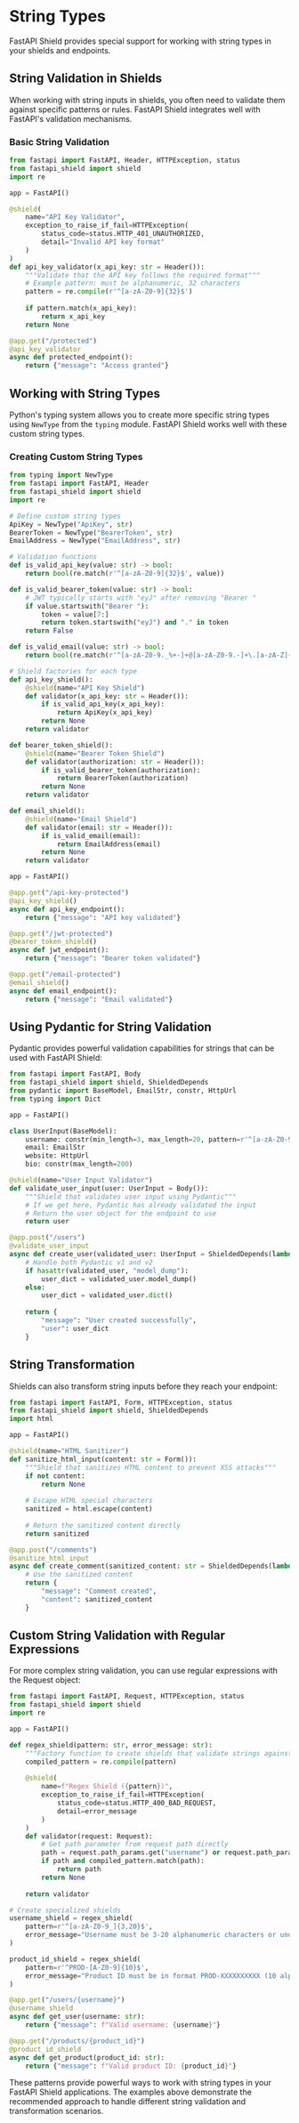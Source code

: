 <!-- Examples Tested -->

# String Types

FastAPI Shield provides special support for working with string types in your shields and endpoints.

## String Validation in Shields

When working with string inputs in shields, you often need to validate them against specific patterns or rules. FastAPI Shield integrates well with FastAPI's validation mechanisms.

### Basic String Validation

```python
from fastapi import FastAPI, Header, HTTPException, status
from fastapi_shield import shield
import re

app = FastAPI()

@shield(
    name="API Key Validator",
    exception_to_raise_if_fail=HTTPException(
        status_code=status.HTTP_401_UNAUTHORIZED,
        detail="Invalid API key format"
    )
)
def api_key_validator(x_api_key: str = Header()):
    """Validate that the API key follows the required format"""
    # Example pattern: must be alphanumeric, 32 characters
    pattern = re.compile(r'^[a-zA-Z0-9]{32}$')
    
    if pattern.match(x_api_key):
        return x_api_key
    return None

@app.get("/protected")
@api_key_validator
async def protected_endpoint():
    return {"message": "Access granted"}
```

## Working with String Types

Python's typing system allows you to create more specific string types using `NewType` from the `typing` module. FastAPI Shield works well with these custom string types.

### Creating Custom String Types

```python
from typing import NewType
from fastapi import FastAPI, Header
from fastapi_shield import shield
import re

# Define custom string types
ApiKey = NewType("ApiKey", str)
BearerToken = NewType("BearerToken", str)
EmailAddress = NewType("EmailAddress", str)

# Validation functions
def is_valid_api_key(value: str) -> bool:
    return bool(re.match(r'^[a-zA-Z0-9]{32}$', value))

def is_valid_bearer_token(value: str) -> bool:
    # JWT typically starts with "eyJ" after removing "Bearer "
    if value.startswith("Bearer "):
        token = value[7:]
        return token.startswith("eyJ") and "." in token
    return False

def is_valid_email(value: str) -> bool:
    return bool(re.match(r'^[a-zA-Z0-9._%+-]+@[a-zA-Z0-9.-]+\.[a-zA-Z]{2,}$', value))

# Shield factories for each type
def api_key_shield():
    @shield(name="API Key Shield")
    def validator(x_api_key: str = Header()):
        if is_valid_api_key(x_api_key):
            return ApiKey(x_api_key)
        return None
    return validator

def bearer_token_shield():
    @shield(name="Bearer Token Shield")
    def validator(authorization: str = Header()):
        if is_valid_bearer_token(authorization):
            return BearerToken(authorization)
        return None
    return validator

def email_shield():
    @shield(name="Email Shield") 
    def validator(email: str = Header()):
        if is_valid_email(email):
            return EmailAddress(email)
        return None
    return validator

app = FastAPI()

@app.get("/api-key-protected")
@api_key_shield()
async def api_key_endpoint():
    return {"message": "API key validated"}

@app.get("/jwt-protected")
@bearer_token_shield()
async def jwt_endpoint():
    return {"message": "Bearer token validated"}

@app.get("/email-protected")
@email_shield()
async def email_endpoint():
    return {"message": "Email validated"}
```

## Using Pydantic for String Validation

Pydantic provides powerful validation capabilities for strings that can be used with FastAPI Shield:

```python
from fastapi import FastAPI, Body
from fastapi_shield import shield, ShieldedDepends
from pydantic import BaseModel, EmailStr, constr, HttpUrl
from typing import Dict

app = FastAPI()

class UserInput(BaseModel):
    username: constr(min_length=3, max_length=20, pattern=r'^[a-zA-Z0-9_]+$')
    email: EmailStr
    website: HttpUrl
    bio: constr(max_length=200)

@shield(name="User Input Validator")
def validate_user_input(user: UserInput = Body()):
    """Shield that validates user input using Pydantic"""
    # If we get here, Pydantic has already validated the input
    # Return the user object for the endpoint to use
    return user

@app.post("/users")
@validate_user_input
async def create_user(validated_user: UserInput = ShieldedDepends(lambda user: user)):
    # Handle both Pydantic v1 and v2
    if hasattr(validated_user, "model_dump"):
        user_dict = validated_user.model_dump()
    else:
        user_dict = validated_user.dict()
    
    return {
        "message": "User created successfully",
        "user": user_dict
    }
```

## String Transformation

Shields can also transform string inputs before they reach your endpoint:

```python
from fastapi import FastAPI, Form, HTTPException, status
from fastapi_shield import shield, ShieldedDepends
import html

app = FastAPI()

@shield(name="HTML Sanitizer")
def sanitize_html_input(content: str = Form()):
    """Shield that sanitizes HTML content to prevent XSS attacks"""
    if not content:
        return None
    
    # Escape HTML special characters
    sanitized = html.escape(content)
    
    # Return the sanitized content directly
    return sanitized

@app.post("/comments")
@sanitize_html_input
async def create_comment(sanitized_content: str = ShieldedDepends(lambda content: content)):
    # Use the sanitized content
    return {
        "message": "Comment created",
        "content": sanitized_content
    }
```

## Custom String Validation with Regular Expressions

For more complex string validation, you can use regular expressions with the Request object:

```python
from fastapi import FastAPI, Request, HTTPException, status
from fastapi_shield import shield
import re

app = FastAPI()

def regex_shield(pattern: str, error_message: str):
    """Factory function to create shields that validate strings against a regex pattern"""
    compiled_pattern = re.compile(pattern)
    
    @shield(
        name=f"Regex Shield ({pattern})",
        exception_to_raise_if_fail=HTTPException(
            status_code=status.HTTP_400_BAD_REQUEST,
            detail=error_message
        )
    )
    def validator(request: Request):
        # Get path parameter from request path directly
        path = request.path_params.get("username") or request.path_params.get("product_id")
        if path and compiled_pattern.match(path):
            return path
        return None
        
    return validator

# Create specialized shields
username_shield = regex_shield(
    pattern=r'^[a-zA-Z0-9_]{3,20}$',
    error_message="Username must be 3-20 alphanumeric characters or underscores"
)

product_id_shield = regex_shield(
    pattern=r'^PROD-[A-Z0-9]{10}$',
    error_message="Product ID must be in format PROD-XXXXXXXXXX (10 alphanumeric characters)"
)

@app.get("/users/{username}")
@username_shield
async def get_user(username: str):
    return {"message": f"Valid username: {username}"}

@app.get("/products/{product_id}")
@product_id_shield
async def get_product(product_id: str):
    return {"message": f"Valid product ID: {product_id}"}
```

These patterns provide powerful ways to work with string types in your FastAPI Shield applications. The examples above demonstrate the recommended approach to handle different string validation and transformation scenarios. 